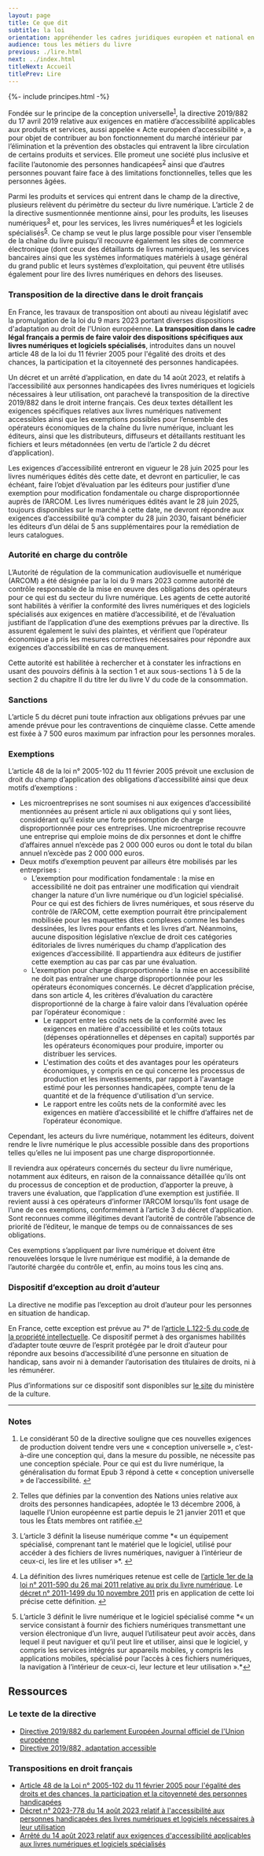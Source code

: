 ```yaml
---
layout: page
title: Ce que dit
subtitle: la loi
orientation: appréhender les cadres juridiques européen et national en termes d’accessibilité du livre numérique
audience: tous les métiers du livre
previous: ./lire.html
next: ../index.html
titleNext: Accueil
titlePrev: Lire
---
```


<div markdown="1" id="principes">

{%- include principes.html -%}

Fondée sur le principe de la conception universelle<sup id="fnref:1" role="doc-noteref"><a href="#fn:1" class="footnote" rel="footnote">1</a></sup>, la directive 2019/882 du 17 avril 2019 relative aux exigences en matière d’accessibilité applicables aux produits et services,
aussi appelée « Acte européen d’accessibilité », a pour objet de
contribuer au bon fonctionnement du marché intérieur par
l’élimination et la prévention des obstacles qui entravent la libre
circulation de certains produits et services. Elle promeut une société plus
inclusive et facilite l’autonomie des personnes handicapées<sup id="fnref:2" role="doc-noteref"><a href="#fn:2" class="footnote" rel="footnote">2</a></sup> ainsi
que d’autres personnes pouvant faire face à des limitations
fonctionnelles, telles que les personnes âgées.

Parmi les produits et services qui entrent dans le champ de la
directive, plusieurs relèvent du périmètre du secteur du livre
numérique. L’article 2 de la directive susmentionnée mentionne ainsi,
pour les produits, les liseuses numériques<sup id="fnref:3" role="doc-noteref"><a href="#fn:3" class="footnote" rel="footnote">3</a></sup> et, pour les
services, les livres numériques<sup id="fnref:4" role="doc-noteref"><a href="#fn:4" class="footnote" rel="footnote">4</a></sup> et les logiciels
spécialisés<sup id="fnref:5" role="doc-noteref"><a href="#fn:5" class="footnote" rel="footnote">5</a></sup>. Ce champ se veut le plus large possible pour viser l’ensemble de la chaîne du livre puisqu’il recouvre également les sites de commerce électronique (dont ceux des détaillants de livres numériques), les services bancaires ainsi que les systèmes informatiques matériels à usage général du grand public et leurs systèmes d’exploitation, qui peuvent être utilisés également pour lire des livres numériques en dehors des liseuses.

  <h3 id="transposition-droit-francais">Transposition de la directive dans le droit français</h3>

  <p>En France, les travaux de transposition ont abouti au niveau législatif avec la promulgation de la loi du 9 mars 2023 portant diverses dispositions d'adaptation au droit de l'Union européenne. <strong>La transposition dans le cadre légal français a permis de faire valoir des dispositions spécifiques aux livres numériques et logiciels spécialisés</strong>, introduites dans un nouvel article 48 de la loi du 11 février 2005 pour l'égalité des droits et des chances, la participation et la citoyenneté des personnes handicapées.</p>

  <p>Un décret et un arrêté d’application, en date du 14 août 2023, et relatifs à l’accessibilité aux personnes handicapées des livres numériques et logiciels nécessaires à leur utilisation, ont parachevé la transposition de la directive 2019/882 dans le droit interne français. Ces deux textes détaillent les exigences spécifiques relatives aux livres numériques nativement accessibles ainsi que les exemptions possibles pour l’ensemble des opérateurs économiques de la chaîne du livre numérique, incluant les éditeurs, ainsi que les distributeurs, diffuseurs et détaillants restituant les fichiers et leurs métadonnées (en vertu de l’article 2 du décret d’application).</p>

  <p>Les exigences d’accessibilité entreront en vigueur le 28 juin 2025 pour les livres numériques édités dès cette date, et devront en particulier, le cas échéant, faire l’objet d’évaluation par les éditeurs pour justifier d’une exemption pour modification fondamentale ou charge disproportionnée auprès de l’ARCOM. Les livres numériques édités avant le 28 juin 2025, toujours disponibles sur le marché à cette date, ne devront répondre aux exigences d’accessibilité qu’à compter du 28 juin 2030, faisant bénéficier les éditeurs d’un délai de 5 ans supplémentaires pour la remédiation de leurs catalogues.</p>

<h3 id="autorit-en-charge-du-contrle">Autorité en charge du contrôle </h3>

  <p>L’Autorité de régulation de la communication audiovisuelle et numérique (ARCOM) a été désignée par la loi du 9 mars 2023 comme autorité de contrôle responsable de la mise en œuvre des obligations des opérateurs pour ce qui est du secteur du livre numérique. Les agents de cette autorité sont habilités à vérifier la conformité des livres numériques et des logiciels spécialisés aux exigences en matière d’accessibilité, et de l’évaluation justifiant de l’application d’une des exemptions prévues par la directive. Ils assurent également le suivi des plaintes, et vérifient que l’opérateur économique a pris les mesures correctives nécessaires pour répondre aux exigences d’accessibilité en cas de manquement.</p>

  <p>Cette autorité est habilitée à rechercher et à constater les infractions en usant des pouvoirs définis à la section 1 et aux sous-sections 1 à 5 de la section 2 du chapitre II du titre Ier du livre V du code de la consommation.</p>

<h3 id="sanctions">Sanctions </h3>

  <p>L’article 5 du décret puni toute infraction aux obligations prévues par une amende prévue pour les contraventions de cinquième classe. Cette amende est fixée à 7 500 euros maximum par infraction pour les personnes morales.</p>

<h3 id="exemptions">Exemptions</h3>

  <p>L’article 48 de la loi n° 2005-102 du 11 février 2005 prévoit une exclusion de droit du champ d’application des obligations d’accessibilité ainsi que deux motifs d’exemptions :</p>

  <ul>
    <li>
      Les microentreprises ne sont soumises ni aux exigences d’accessibilité mentionnées au présent article ni aux obligations qui y sont liées, considérant qu’il existe une forte présomption de charge disproportionnée pour ces entreprises. Une microentreprise recouvre une entreprise qui emploie moins de dix personnes et dont le chiffre d’affaires annuel n’excède pas 2 000 000 euros ou dont le total du bilan annuel n’excède pas 2 000 000 euros.
  </li>
  <li>Deux motifs d’exemption peuvent par ailleurs être mobilisés par les entreprises :
  <ul><li>
    L’exemption pour modification fondamentale : la mise en accessibilité ne doit pas entrainer une modification qui viendrait changer la nature d’un livre numérique ou d’un logiciel spécialisé. Pour ce qui est des fichiers de livres numériques, et sous réserve du contrôle de l’ARCOM, cette exemption pourrait être principalement mobilisée pour les maquettes dites complexes comme les bandes dessinées, les livres pour enfants et les livres d’art. Néanmoins, aucune disposition législative n’exclue de droit ces catégories éditoriales de livres numériques du champ d’application des exigences d’accessibilité. Il appartiendra aux éditeurs de justifier cette exemption au cas par cas par une évaluation.
  </li>
  <li>
     L’exemption pour charge disproportionnée : la mise en accessibilité ne doit pas entraîner une charge disproportionnée pour les opérateurs économiques concernés. Le décret d’application précise, dans son article 4, les critères d’évaluation du caractère disproportionné de la charge à faire valoir dans l’évaluation opérée par l’opérateur économique : 
<ul>
  <li>
    Le rapport entre les coûts nets de la conformité avec les exigences en matière d'accessibilité et les coûts totaux (dépenses opérationnelles et dépenses en capital) supportés par les opérateurs économiques pour produire, importer ou distribuer les services.
  </li>
  <li>
    L'estimation des coûts et des avantages pour les opérateurs économiques, y compris en ce qui concerne les processus de production et les investissements, par rapport à l'avantage estimé pour les personnes handicapées, compte tenu de la quantité et de la fréquence d'utilisation d'un service.
  </li>
  <li>
    Le rapport entre les coûts nets de la conformité avec les exigences en matière d’accessibilité et le chiffre d’affaires net de l’opérateur économique. 
  </li>
</ul>
</li>
</ul>
</li>
</ul>

  <p>Cependant, les acteurs du livre numérique, notamment les éditeurs, doivent rendre le livre numérique le plus accessible possible dans des proportions telles qu’elles ne lui imposent pas une charge disproportionnée.</p>

  <p>Il reviendra aux opérateurs concernés du secteur du livre numérique, notamment aux éditeurs, en raison de la connaissance détaillée qu’ils ont du processus de conception et de production, d’apporter la preuve, à travers une évaluation, que l’application d’une exemption est justifiée.  Il revient aussi à ces opérateurs d’informer l’ARCOM lorsqu’ils font usage de l’une de ces exemptions, conformément à l’article 3 du décret d’application. Sont reconnues comme illégitimes devant l’autorité de contrôle l’absence de priorité de l’éditeur, le manque de temps ou de connaissances de ses obligations.</p>

  <p>Ces exemptions s’appliquent par livre numérique et doivent être renouvelées lorsque le livre numérique est modifié, à la demande de l’autorité chargée du contrôle et, enfin, au moins tous les cinq ans.</p>

<h3 id="dispositif-dexception-au-droit-dauteur">Dispositif d’exception au droit d’auteur </h3>

<p>La directive ne modifie pas l’exception au droit d’auteur pour les personnes en situation de handicap.</p>

<p>En France, cette exception est prévue au 7°
de l’<a href="https://www.legifrance.gouv.fr/codes/article_lc/LEGIARTI000043975029">article L.122-5 du code de la propriété intellectuelle</a>.
Ce dispositif permet à des organismes habilités d’adapter toute œuvre de l’esprit protégée par le droit d’auteur pour répondre aux besoins d’accessibilité d’une personne en situation de handicap, sans avoir ni à demander l’autorisation des titulaires de droits, ni à les rémunérer.</p>

<p>Plus d’informations sur ce dispositif sont disponibles sur <a href="https://www.culture.gouv.fr/Thematiques/Livre-et-lecture/Les-politiques-de-soutien-a-l-economie-du-livre/L-exception-au-droit-d-auteur-en-faveur-des-personnes-handicapees/Les-principes-de-l-exception-handicap-au-droit-d-auteur">le site</a>
du ministère de la culture.</p>

<hr/>
<aside>
  <h3 id="notes">Notes</h3>
  <ol class="nbp">
    <li id="fn:1" role="doc-endnote">
      <p>Le considérant 50 de la directive souligne que ces nouvelles exigences de production doivent tendre vers une « conception universelle », c’est-à-dire une conception qui, dans la mesure du possible, ne nécessite pas une conception spéciale. Pour ce qui est du livre numérique, la généralisation du format Epub 3 répond à cette « conception universelle » de l’accessibilité. <a href="#fnref:1" class="reversefootnote" role="doc-backlink">&#8617;</a></p>
    </li>
    <li id="fn:2" role="doc-endnote">
      <p>Telles que définies par la convention des Nations unies relative aux droits des personnes handicapées, adoptée le 13 décembre 2006, à laquelle l’Union européenne est partie depuis le 21 janvier 2011 et que tous les États membres ont ratifiée.<a href="#fnref:2" class="reversefootnote" role="doc-backlink">&#8617;</a></p>
    </li>
    <li id="fn:3" role="doc-endnote">
      <p>L’article 3 définit la liseuse numérique comme *« un équipement spécialisé, comprenant tant le matériel que le logiciel, utilisé pour accéder à des fichiers de livres numériques, naviguer à l’intérieur de ceux-ci, les lire et les utiliser »*. <a href="#fnref:3" class="reversefootnote" role="doc-backlink">&#8617;</a></p>
    </li>
    <li id="fn:4" role="doc-endnote">
      <p>La définition des livres numériques retenue est celle de <a href="https://www.legifrance.gouv.fr/loda/id/JORFTEXT000024079563/">l’article 1er de la loi n° 2011-590 du 26 mai 2011 relative au prix du livre numérique</a>. 
      Le <a href="https://www.legifrance.gouv.fr/loda/id/JORFTEXT000024778333">décret n° 2011-1499 du 10 novembre 2011</a> pris en application de cette loi précise cette définition. <a href="#fnref:4" class="reversefootnote" role="doc-backlink">&#8617;</a></p>
    </li>
    <li id="fn:5" role="doc-endnote">
      <p>L’article 3 définit le livre numérique et le logiciel spécialisé comme *« un service consistant à fournir des fichiers numériques transmettant une version électronique d’un livre, auquel l’utilisateur peut avoir accès, dans lequel il peut naviguer et qu’il peut lire et utiliser, ainsi que le logiciel, y compris les services intégrés sur appareils mobiles, y compris les applications mobiles, spécialisé pour l’accès à ces fichiers numériques, la navigation à l’intérieur de ceux-ci, leur lecture et leur utilisation ».*<a href="#fnref:5" class="reversefootnote" role="doc-backlink">&#8617;</a></p>
    </li>
  </ol>
  </aside>
</div>

<section  class="ressources" markdown="1">

<h2>Ressources</h2>
<h3>Le texte de la directive</h3>
<ul>

<li>
<a href="https://eur-lex.europa.eu/legal-content/FR/TXT/HTML/?uri=CELEX:32019L0882&from=EN" class="link color_orange">Directive 2019/882 du parlement Européen Journal officiel de l'Union européenne</a>
</li>

<li>
<a href="../ressources/CELEX_32019L0882_FR_TXT_adaptation" class="link color_orange" target="_self">Directive 2019/882, adaptation accessible</a>
</li>

</ul>
<h3>Transpositions en droit français</h3>
<ul>

<li><a href="https://www.legifrance.gouv.fr/codes/article_lc/LEGIARTI000047293285" class="link color_orange" target="_self">Article 48 de la Loi n° 2005-102 du 11 février 2005 pour l'égalité des droits et des chances, la participation et la citoyenneté des personnes handicapées</a></li>
<li><a href="https://www.legifrance.gouv.fr/loda/id/JORFTEXT000047968744" class="link color_orange" target="_self">Décret n° 2023-778 du 14 août 2023 relatif à l'accessibilité aux personnes handicapées des livres numériques et logiciels nécessaires à leur utilisation</a></li>
<li><a href="https://www.legifrance.gouv.fr/jorf/id/JORFTEXT000047984432?init=true&page=1&query=MICB2321805A&searchField=ALL&tab_selection=all" class="link color_orange" target="_self">Arrêté du 14 août 2023 relatif aux exigences d'accessibilité applicables aux livres numériques et logiciels spécialisés</a></li>

</ul>

</section>
